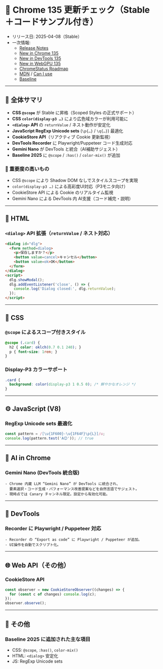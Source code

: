 # 🧭 Chrome 135 更新チェック（Stable＋コードサンプル付き）

- リリース日: 2025-04-08（Stable）
- 一次情報:
  - [Release Notes](https://developer.chrome.com/release-notes/135?hl=ja)
  - [New in Chrome 135](https://developer.chrome.com/blog/new-in-chrome-135)
  - [New in DevTools 135](https://developer.chrome.com/blog/new-in-devtools-135)
  - [New in WebGPU 135](https://developer.chrome.com/blog/new-in-webgpu-135)
  - [ChromeStatus Roadmap](https://chromestatus.com/roadmap)
  - [MDN](https://developer.mozilla.org/ja/docs/Web) / [Can I use](https://caniuse.com/)
  - [Baseline](https://web.dev/baseline?hl=ja)

---

## 🔹 全体サマリ
- **CSS `@scope`** が Stable に昇格（Scoped Styles の正式サポート）
- **CSS `color(display-p3 …)`** により広色域カラーが利用可能に
- **`<dialog>` API** の `returnValue` / ネスト動作が安定化
- **JavaScript RegExp Unicode sets** (`\p{…}` / `\q{…}`) 最適化
- **CookieStore API**（リアクティブ Cookie 更新監視）
- **DevTools Recorder** に Playwright/Puppeteer コード生成対応
- **Gemini Nano** が DevTools と統合（AI補助サジェスト）
- **Baseline 2025** に `@scope` / `:has()` / `color-mix()` が追加

### 🚨 重要度の高いもの
- CSS `@scope` により Shadow DOM なしでスタイルスコープを実現
- `color(display-p3 …)` による高彩度UI対応（P3モニタ向け）
- CookieStore API による Cookie のリアルタイム監視
- Gemini Nano による DevTools 内 AI支援（コード補完・説明）

---

## 🧩 HTML
### `<dialog>` API 拡張（`returnValue` / ネスト対応）
```html
<dialog id="dlg">
  <form method=dialog>
    <p>保存しますか？</p>
    <button value=cancel>キャンセル</button>
    <button value=ok>OK</button>
  </form>
</dialog>
<script>
  dlg.showModal();
  dlg.addEventListener('close', () => {
    console.log('Dialog closed:', dlg.returnValue);
  });
</script>
```
---

## 🎨 CSS
### `@scope` によるスコープ付きスタイル
```css
@scope (.card) {
  h2 { color: oklch(0.7 0.1 240); }
  p { font-size: 1rem; }
}
```

### Display-P3 カラーサポート
```css
.card {
  background: color(display-p3 1 0.5 0); /* 鮮やかなオレンジ */
}
```
---

## ⚙️ JavaScript (V8)
### RegExp Unicode sets 最適化
```js
const pattern = /[\u{1F600}-\u{1F64F}\p{L}]/u;
console.log(pattern.test('A😊')); // true
```
---

## 🧠 AI in Chrome
### Gemini Nano (DevTools 統合版)
```text
- Chrome 内蔵 LLM “Gemini Nano” が DevTools に統合され、
  要素選択・コード生成・パフォーマンス改善提案などを自然言語でサジェスト。
- 現時点では Canary チャンネル限定。設定から有効化可能。
```
---

## 🧰 DevTools
### Recorder に Playwright / Puppeteer 対応
```text
- Recorder の “Export as code” に Playwright / Puppeteer が追加。
- UI操作を自動でスクリプト化。
```
---

## 🌐 Web API（その他）
### CookieStore API
```js
const observer = new CookieStoreObserver((changes) => {
  for (const c of changes) console.log(c);
});
observer.observe();
```
---

## 🧾 その他
### Baseline 2025 に追加された主な項目
- CSS: `@scope`, `:has()`, `color-mix()`
- HTML: `<dialog>` 安定化
- JS: RegExp Unicode sets
